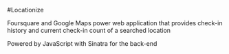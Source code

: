#Locationize

Foursquare and Google Maps power web application that provides
check-in history and current check-in count of a searched location

Powered by JavaScript with Sinatra for the back-end
